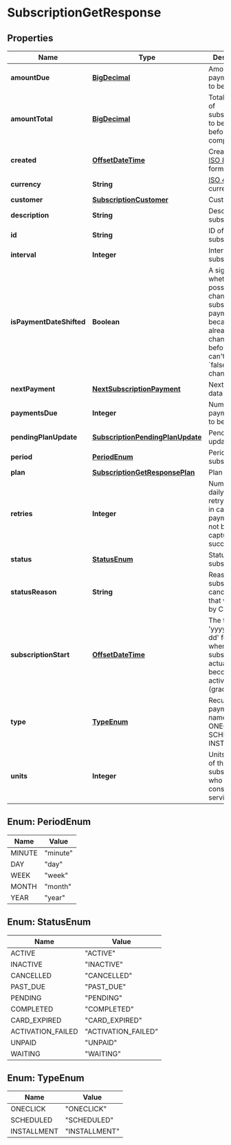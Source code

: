 
# SubscriptionGetResponse

## Properties
Name | Type | Description | Notes
------------ | ------------- | ------------- | -------------
**amountDue** | [**BigDecimal**](BigDecimal.md) | Amount of payments left to be captured |  [optional]
**amountTotal** | [**BigDecimal**](BigDecimal.md) | Total amount of subscription to be paid before completion |  [optional]
**created** | [**OffsetDateTime**](OffsetDateTime.md) | Creation time [ISO 8601](https://en.wikipedia.org/wiki/ISO_8601) format |  [optional]
**currency** | **String** | [ISO 4217](https://en.wikipedia.org/wiki/ISO_4217) currency code |  [optional]
**customer** | [**SubscriptionCustomer**](SubscriptionCustomer.md) | Customer data |  [optional]
**description** | **String** | Description of subscription |  [optional]
**id** | **String** | ID of subscription |  [optional]
**interval** | **Integer** | Interval of subscription |  [optional]
**isPaymentDateShifted** | **Boolean** | A sign of whether it is possible to change the subscription payment date, because it has already been changed before &#x60;true&#x60; - can&#39;t change &#x60;false&#x60; - can change |  [optional]
**nextPayment** | [**NextSubscriptionPayment**](NextSubscriptionPayment.md) | Next payment data |  [optional]
**paymentsDue** | **Integer** | Number of payments left to be captured |  [optional]
**pendingPlanUpdate** | [**SubscriptionPendingPlanUpdate**](SubscriptionPendingPlanUpdate.md) | Pending plan update data |  [optional]
**period** | [**PeriodEnum**](#PeriodEnum) | Period of subscription |  [optional]
**plan** | [**SubscriptionGetResponsePlan**](SubscriptionGetResponsePlan.md) | Plan data |  [optional]
**retries** | **Integer** | Number of daily basis retry attempts in case of payment has not been captured successfully. |  [optional]
**status** | [**StatusEnum**](#StatusEnum) | Status of subscription |  [optional]
**statusReason** | **String** | Reason of subscription cancellation that was made by CardPay |  [optional]
**subscriptionStart** | [**OffsetDateTime**](OffsetDateTime.md) | The time in &#39;yyyy-MM-dd&#39; format when subscription actually becomes activated (grace period) |  [optional]
**type** | [**TypeEnum**](#TypeEnum) | Recurring payment type name; can be ONECLICK, SCHEDULED, INSTALLMENT |  [optional]
**units** | **Integer** | Units quantity of the subscription, who can consume their service. |  [optional]


<a name="PeriodEnum"></a>
## Enum: PeriodEnum
Name | Value
---- | -----
MINUTE | &quot;minute&quot;
DAY | &quot;day&quot;
WEEK | &quot;week&quot;
MONTH | &quot;month&quot;
YEAR | &quot;year&quot;


<a name="StatusEnum"></a>
## Enum: StatusEnum
Name | Value
---- | -----
ACTIVE | &quot;ACTIVE&quot;
INACTIVE | &quot;INACTIVE&quot;
CANCELLED | &quot;CANCELLED&quot;
PAST_DUE | &quot;PAST_DUE&quot;
PENDING | &quot;PENDING&quot;
COMPLETED | &quot;COMPLETED&quot;
CARD_EXPIRED | &quot;CARD_EXPIRED&quot;
ACTIVATION_FAILED | &quot;ACTIVATION_FAILED&quot;
UNPAID | &quot;UNPAID&quot;
WAITING | &quot;WAITING&quot;


<a name="TypeEnum"></a>
## Enum: TypeEnum
Name | Value
---- | -----
ONECLICK | &quot;ONECLICK&quot;
SCHEDULED | &quot;SCHEDULED&quot;
INSTALLMENT | &quot;INSTALLMENT&quot;



